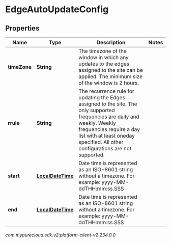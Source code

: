 # EdgeAutoUpdateConfig


## Properties

| Name | Type | Description | Notes |
| ------------ | ------------- | ------------- | ------------- |
| **timeZone** | **String** | The timezone of the window in which any updates to the edges assigned to the site can be applied. The minimum size of the window is 2 hours. |  |
| **rrule** | **String** | The recurrence rule for updating the Edges assigned to the site. The only supported frequencies are daily and weekly. Weekly frequencies require a day list with at least oneday specified. All other configurations are not supported. |  |
| **start** | [**LocalDateTime**](LocalDateTime) | Date time is represented as an ISO-8601 string without a timezone. For example: yyyy-MM-ddTHH:mm:ss.SSS |  |
| **end** | [**LocalDateTime**](LocalDateTime) | Date time is represented as an ISO-8601 string without a timezone. For example: yyyy-MM-ddTHH:mm:ss.SSS |  |




_com.mypurecloud.sdk.v2:platform-client-v2:234.0.0_

